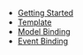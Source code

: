 * [Getting Started](base/getting-started.md)
* [Template](base/template.md)
* [Model Binding](base/model-binding.md)
* [Event Binding](base/event-binding.md)